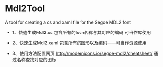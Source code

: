 # Mdl2Tool
A tool for creating a cs and xaml file for the Segoe MDL2 font
- 1、快速生成Mdl2.cs 包含所有的Icon名称与其对应的编码 可当作库使用

- 2、快速生成Mdl2.xaml 包含所有的图形以及编码——可当作资源使用

- 3、使用方法配置网页 http://modernicons.io/segoe-mdl2/cheatsheet/ 通过名称查找对应的图标
